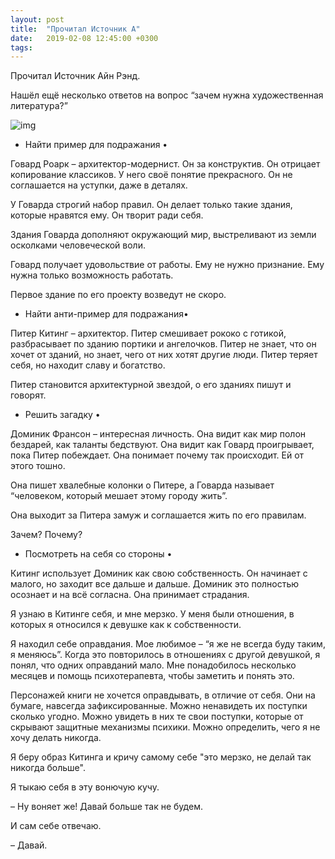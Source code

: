 ```yaml
---
layout: post
title:  "​Прочитал Источник А"
date:   2019-02-08 12:45:00 +0300
tags:   
---
```


​Прочитал Источник Айн Рэнд. 

Нашёл ещё несколько ответов на вопрос “зачем нужна художественная литература?” 

![img](https://pp.userapi.com/c846521/v846521594/17ea3e/qUnA75ougrc.jpg)

<!--excerpt-->
- Найти пример для подражания • 

 Говард Роарк – архитектор-модернист. Он за конструктив. Он отрицает копирование классиков. У него своё понятие прекрасного. Он не соглашается на уступки, даже в деталях. 

 У Говарда строгий набор правил. Он делает только такие здания, которые нравятся ему. Он творит ради себя. 

 Здания Говарда дополняют окружающий мир, выстреливают из земли осколками человеческой воли. 

 Говард получает удовольствие от работы. Ему не нужно признание. Ему нужна только возможность работать. 

Первое здание по его проекту возведут не скоро. 
- Найти анти-пример для подражания• 

 Питер Китинг – архитектор. Питер смешивает рококо с готикой, разбрасывает по зданию портики и ангелочков. Питер не знает, что он хочет от зданий, но знает, чего от них хотят другие люди. Питер теряет себя, но находит славу и богатство. 

Питер становится архитектурной звездой, о его зданиях пишут и говорят. 
- Решить загадку • 

 Доминик Франсон – интересная личность. Она видит как мир полон бездарей, как таланты бедствуют. Она видит как Говард проигрывает, пока Питер побеждает. Она понимает почему так происходит. Ей от этого тошно. 

 Она пишет хвалебные колонки о Питере, а Говарда называет “человеком, который мешает этому городу жить”. 

Она выходит за Питера замуж и соглашается жить по его правилам. 

 Зачем? Почему? 
- Посмотреть на себя со стороны • 

 Китинг использует Доминик как свою собственность. Он начинает с малого, но заходит все дальше и дальше. Доминик это полностью осознает и на всё согласна. Она принимает страдания. 

 Я узнаю в Китинге себя, и мне мерзко. У меня были отношения, в которых я относился к девушке как к собственности. 

 Я находил себе оправдания. Мое любимое – “я же не всегда буду таким, я меняюсь”. Когда это повторилось в отношениях с другой девушкой, я понял, что одних оправданий мало. Мне понадобилось несколько месяцев и помощь психотерапевта, чтобы заметить и понять это. 

 Персонажей книги не хочется оправдывать, в отличие от себя. Они на бумаге, навсегда зафиксированные. Можно ненавидеть их поступки сколько угодно. Можно увидеть в них те свои поступки, которые от скрывают защитные механизмы психики. Можно определить, чего я не хочу делать никогда. 

 Я беру образ Китинга и кричу самому себе "это мерзко, не делай так никогда больше". 

 Я тыкаю себя в эту вонючую кучу. 

– Ну воняет же! Давай больше так не будем. 

И сам себе отвечаю. 

– Давай.
